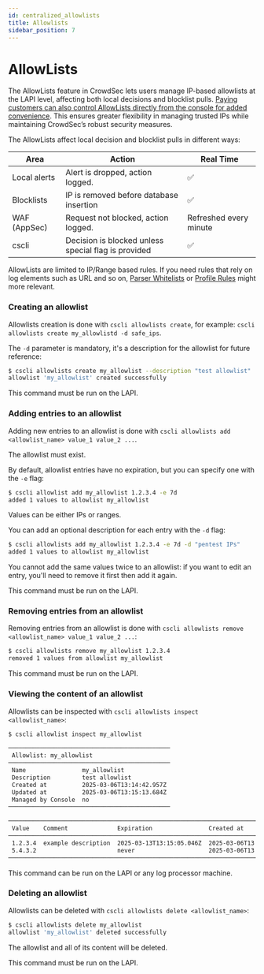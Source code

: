 ```yaml
---
id: centralized_allowlists
title: Allowlists
sidebar_position: 7
---
```


# AllowLists

The AllowLists feature in CrowdSec lets users manage IP-based allowlists at the LAPI level, affecting both local decisions and blocklist pulls. [Paying customers can also control AllowLists directly from the console for added convenience](/u/console/allowlists). This ensures greater flexibility in managing trusted IPs while maintaining CrowdSec’s robust security measures.


The AllowLists affect local decision and blocklist pulls in different ways:

| Area | Action | Real Time |
|-------|------|------| 
| Local alerts | Alert is dropped, action logged. | ✅ |
| Blocklists | IP is removed before database insertion | ✅ |
| WAF (AppSec) | Request not blocked, action logged. | Refreshed every minute |
| cscli | Decision is blocked unless special flag is provided | ✅ |


AllowLists are limited to IP/Range based rules. If you need rules that rely on log elements such as URL and so on, [Parser Whitelists](/log_processor/whitelist/introduction.md) or [Profile Rules](/local_api/profiles/format.md) might more relevant.


### Creating an allowlist

Allowlists creation is done with `cscli allowlists create`, for example: `cscli allowlists create my_allowlistd -d safe_ips`.

The `-d` parameter is mandatory, it's a description for the allowlist for future reference:
```bash
$ cscli allowlists create my_allowlist --description "test allowlist"
allowlist 'my_allowlist' created successfully
```

This command must be run on the LAPI.

### Adding entries to an allowlist

Adding new entries to an allowlist is done with `cscli allowlists add <allowlist_name> value_1 value_2 ...`.

The allowlist must exist.

By default, allowlist entries have no expiration, but you can specify one with the `-e` flag:

```bash
$ cscli allowlist add my_allowlist 1.2.3.4 -e 7d
added 1 values to allowlist my_allowlist
```

Values can be either IPs or ranges.

You can add an optional description for each entry with the `-d` flag:

```bash
$ cscli allowlists add my_allowlist 1.2.3.4 -e 7d -d "pentest IPs"
added 1 values to allowlist my_allowlist
```

You cannot add the same values twice to an allowlist: if you want to edit an entry, you'll need to remove it first then add it again.

This command must be run on the LAPI.


### Removing entries from an allowlist

Removing entries from an allowlist is done with `cscli allowlists remove <allowlist_name> value_1 value_2 ...`:
```bash
$ cscli allowlists remove my_allowlist 1.2.3.4
removed 1 values from allowlist my_allowlist
```

This command must be run on the LAPI.


### Viewing the content of an allowlist

Allowlists can be inspected with `cscli allowlists inspect <allowlist_name>`:

```bash
$ cscli allowlist inspect my_allowlist

──────────────────────────────────────────────
 Allowlist: my_allowlist                      
──────────────────────────────────────────────
 Name                my_allowlist             
 Description         test allowlist           
 Created at          2025-03-06T13:14:42.957Z 
 Updated at          2025-03-06T13:15:13.684Z 
 Managed by Console  no                       
──────────────────────────────────────────────

──────────────────────────────────────────────────────────────────────────────────
 Value    Comment              Expiration                Created at               
──────────────────────────────────────────────────────────────────────────────────
 1.2.3.4  example description  2025-03-13T13:15:05.046Z  2025-03-06T13:14:42.957Z 
 5.4.3.2                       never                     2025-03-06T13:14:42.957Z 
──────────────────────────────────────────────────────────────────────────────────
```

This command can be run on the LAPI or any log processor machine.

### Deleting an allowlist

Allowlists can be deleted with `cscli allowlists delete <allowlist_name>`:

```bash
$ cscli allowlists delete my_allowlist 
allowlist 'my_allowlist' deleted successfully
```

The allowlist and all of its content will be deleted.

This command must be run on the LAPI.
